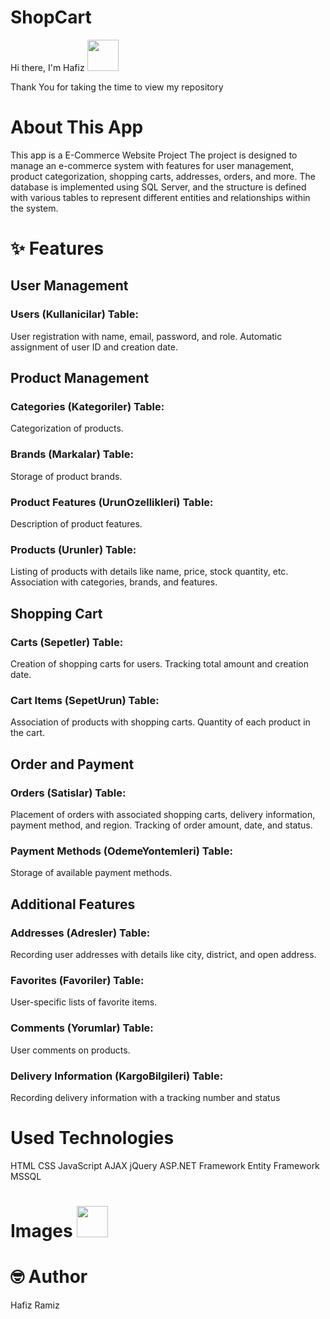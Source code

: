 # ShopCart 
Hi there, I'm Hafiz <img src="https://user-images.githubusercontent.com/102408138/181803992-c16d979a-e758-425b-8561-45bdf4fd04ec.gif" width="50" height="50" />

Thank You for taking the time to view my repository
# About This App
This app is a E-Commerce Website Project
The project is designed to manage an e-commerce system with features for user management, product categorization, shopping carts, addresses, orders, and more. The database is implemented using SQL Server, and the structure is defined with various tables to represent different entities and relationships within the system.

# ✨ Features

## User Management
### Users (Kullanicilar) Table:
User registration with name, email, password, and role.
Automatic assignment of user ID and creation date.
## Product Management

### Categories (Kategoriler) Table:
Categorization of products.
### Brands (Markalar) Table:

Storage of product brands.
### Product Features (UrunOzellikleri) Table:

Description of product features.
### Products (Urunler) Table:

Listing of products with details like name, price, stock quantity, etc.
Association with categories, brands, and features.
## Shopping Cart
### Carts (Sepetler) Table:

Creation of shopping carts for users.
Tracking total amount and creation date.
### Cart Items (SepetUrun) Table:

Association of products with shopping carts.
Quantity of each product in the cart.
## Order and Payment
### Orders (Satislar) Table:

Placement of orders with associated shopping carts, delivery information, payment method, and region.
Tracking of order amount, date, and status.
### Payment Methods (OdemeYontemleri) Table:

Storage of available payment methods.
## Additional Features
### Addresses (Adresler) Table:

Recording user addresses with details like city, district, and open address.
### Favorites (Favoriler) Table:

User-specific lists of favorite items.
### Comments (Yorumlar) Table:

User comments on products.
### Delivery Information (KargoBilgileri) Table:

Recording delivery information with a tracking number and status
# Used Technologies

HTML
CSS
JavaScript
AJAX
jQuery
ASP.NET Framework
Entity Framework
MSSQL 

# Images <img src="https://user-images.githubusercontent.com/102408138/181803745-a7421993-ec40-4ac6-bc71-9f7cf25dbb4d.gif" width="50" height="50" />


# 🤓 Author

Hafiz Ramiz

